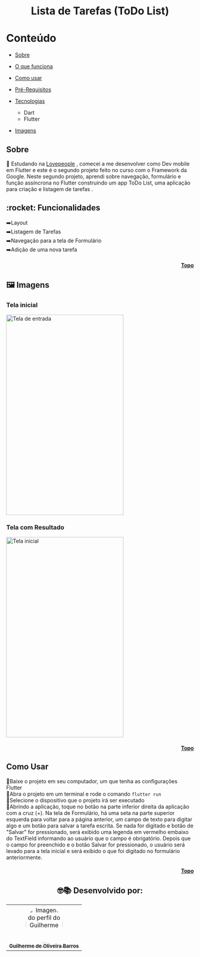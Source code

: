 # <h1 align='center'> Lista de Tarefas (ToDo List) </h1>

<h1 id="topo">Conteúdo</h1>


   * [Sobre](#sobre)
   
   * [O que funciona](#funciona)
   
   * [Como usar](#como-usar)
   
   * [Pré-Requisitos](#pre-requisitos)
   
   * [Tecnologias](#tecnologias)
      * Dart
      * Flutter
    
 * [Imagens](#images)


 <h2 id="sobre">Sobre </h2> 
💬 Estudando na  <a href="http://www.lovepeople.com.br" target="_blank">Lovepeople</a>  , comecei a me desenvolver como Dev mobile em Flutter e este é o segundo projeto feito no curso com o Framework da Google.
Neste segundo projeto, aprendi sobre navegação, formulário e função assíncrona no Flutter construindo um app ToDo List, uma aplicação para criação e listagem de tarefas .

<h2 id="funciona">:rocket: Funcionalidades </h2>

➡️Layout<br>
➡️Listagem de Tarefas<br>
➡️Navegação para a tela de Formulário<br>
➡️Adição de uma nova tarefa<br>

 <h4 align="right"><a href="#topo">Topo</a></h4>
 
 <h2 id="images">🖼️ Imagens </h2>

<h3 id="entrada">Tela inicial</h3>
<img alt="Tela de entrada" width="315" height="537" src="https://user-images.githubusercontent.com/47544503/209721738-31844a57-137d-480b-adc4-98797987bbb1.png" />
<h3 id="entrada">Tela com Resultado</h3>
<img alt="Tela inicial" width="315" height="537" src="https://user-images.githubusercontent.com/47544503/209721817-3196caa0-98fd-45aa-848f-4a668934996f.png" />
<h4 align="right"><a href="#topo">Topo</a></h4>

 <h2 id="como-usar"> Como Usar </h2>

📱Baixe o projeto em seu computador, um que tenha as configurações Flutter<br>
📱Abra o projeto em um terminal e rode o comando <code>flutter run</code><br>
📱Selecione o dispositivo que o projeto irá ser executado<br>
📱Abrindo a aplicação, toque no botão na parte inferior direita da aplicação com a cruz (+).
Na tela de Formulário, há uma seta na parte superior esquerda para voltar para a página anterior, um campo de texto para digitar algo e um botão para salvar a tarefa escrita. Se nada for digitado e botão de "Salvar" for pressionado, será exibido uma legenda em vermelho embaixo do TextField informando ao usuário que o campo é obrigatório. Depois que o campo for preenchido e o botão Salvar for pressionado, o usuário será levado para a tela inicial e será exibido o que foi digitado no formulário anteriormente.<br>

<h4 align="right"><a href="#topo">Topo</a></h4>




<h2 align="center">
🤓📚
Desenvolvido por: 
</h2>
<table align="center">
  <tr>
      <td align="center"><a href="https://github.com/FIXER3600">
        <img src="https://avatars.githubusercontent.com/u/47544503?v=4" style="border-radius: 50%" width="100px" alt="Imagem do perfil do Guilherme"/>
      <br />
        <sub><b>Guilherme de Oliveira Barros</b></sub>
      <br />
      </td>
</table>
